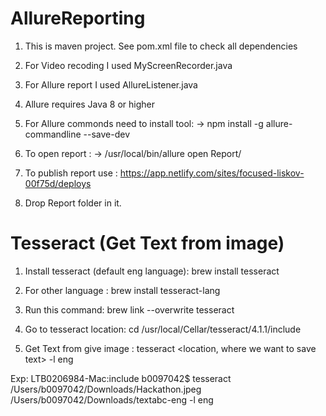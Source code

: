 # AllureReporting

1. This is maven project. See pom.xml file to check all dependencies

2. For Video recoding I used MyScreenRecorder.java

3. For Allure report I used AllureListener.java

4. Allure requires Java 8 or higher

5. For Allure commonds need to install tool: -> npm install -g allure-commandline --save-dev

6. To open report : -> /usr/local/bin/allure open Report/

7. To publish report use : https://app.netlify.com/sites/focused-liskov-00f75d/deploys

8. Drop Report folder in it.


# Tesseract (Get Text from image)

1. Install tesseract (default eng language):
	  brew install tesseract 

2. For other language : 
	  brew install tesseract-lang

3. Run this command:
	  brew link --overwrite tesseract

4. Go to tesseract location:
	  cd /usr/local/Cellar/tesseract/4.1.1/include

5. Get Text from give image : 
	  tesseract <location of image file> <location, where we want to save text> -l eng

Exp:
	LTB0206984-Mac:include b0097042$ tesseract /Users/b0097042/Downloads/Hackathon.jpeg /Users/b0097042/Downloads/textabc-eng -l eng

